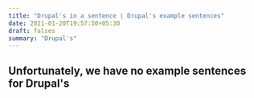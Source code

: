 ```yaml
---
title: "Drupal's in a sentence | Drupal's example sentences"
date: 2021-01-20T19:57:50+05:30
draft: falses
summary: "Drupal's"
---
```

## Unfortunately, we have no example sentences for Drupal's                 
